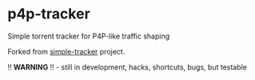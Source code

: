 p4p-tracker
===========

Simple torrent tracker for P4P-like traffic shaping

Forked from [simple-tracker](https://github.com/deejayy/simple-tracker) project.

!! **WARNING** !! - still in development, hacks, shortcuts, bugs, but testable
